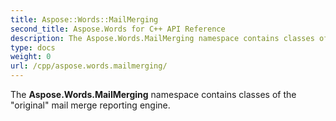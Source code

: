 ```yaml
---
title: Aspose::Words::MailMerging
second_title: Aspose.Words for C++ API Reference
description: The Aspose.Words.MailMerging namespace contains classes of the "original" mail merge reporting engine. 
type: docs
weight: 0
url: /cpp/aspose.words.mailmerging/
---
```


The **Aspose.Words.MailMerging** namespace contains classes of the "original" mail merge reporting engine. 
